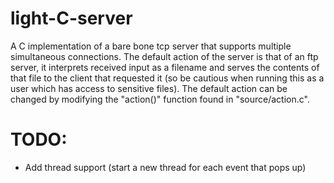 # light-C-server
A C implementation of a bare bone tcp server that supports multiple simultaneous connections.
The default action of the server is that of an ftp server, it interprets received input as a filename and serves the contents of that file to the client that requested it (so be cautious when running this as a user which has access to sensitive files). The default action can be changed by modifying the "action()" function found in "source/action.c".

# TODO:
* Add thread support (start a new thread for each event that pops up)

